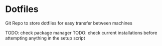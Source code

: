 # Dotfiles

Git Repo to store dotfiles for easy transfer between machines

TODO: check package manager
TODO: check current installations before attempting anything in the setup script
